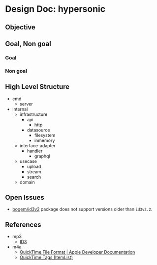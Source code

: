 # Design Doc: hypersonic

## Objective

<!--  -->

## Goal, Non goal

### Goal

<!--  -->

### Non goal

<!--  -->

## High Level Structure

- cmd
  - server
- internal
  - infrastructure
    - api
      - http
    - datasource
      - filesystem
      - inmemory
  - interface-adapter
    - handler
      - graphql
  - usecase
    - upload
    - stream
    - search
  - domain

## Open Issues

- [bogem/id3v2](github.com/bogem/id3v2) package does not support versions older than `id3v2.2`.

## References

- mp3
  - [ID3](https://en.wikipedia.org/wiki/ID3)
- m4a
  - [QuickTime File Format | Apple Developer Documentation](https://developer.apple.com/documentation/quicktime-file-format)
  - [QuickTime Tags (ItemList)](https://exiftool.org/TagNames/QuickTime.html#ItemList)
